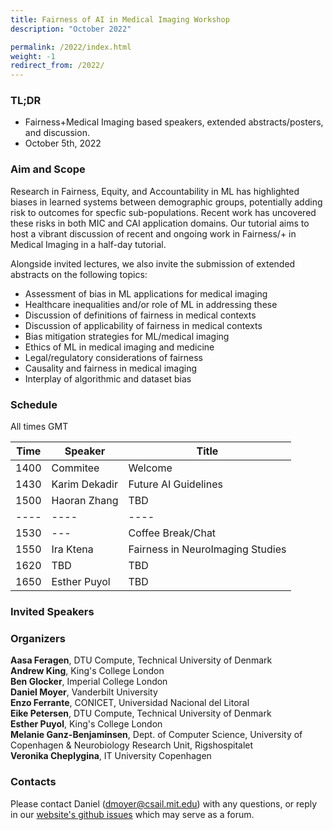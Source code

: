 ```yaml
---
title: Fairness of AI in Medical Imaging Workshop
description: "October 2022"

permalink: /2022/index.html
weight: -1
redirect_from: /2022/
---
```


### TL;DR

 - Fairness+Medical Imaging based speakers, extended abstracts/posters, and discussion.  
 - October 5th, 2022

### Aim and Scope

Research in Fairness, Equity, and Accountability in ML has highlighted biases in learned systems between demographic groups, potentially adding risk to outcomes for specfic sub-populations. Recent work has uncovered these risks in both MIC and CAI application domains. Our tutorial aims to host a vibrant discussion of recent and ongoing work in Fairness/+ in Medical Imaging in a half-day tutorial.

Alongside invited lectures, we also invite the submission of extended abstracts on the following topics:
 - Assessment of bias in ML applications for medical imaging
 - Healthcare inequalities and/or role of ML in addressing these
 - Discussion of definitions of fairness in medical contexts
 - Discussion of applicability of fairness in medical contexts
 - Bias mitigation strategies for ML/medical imaging
 - Ethics of ML in medical imaging and medicine
 - Legal/regulatory considerations of fairness
 - Causality and fairness in medical imaging
 - Interplay of algorithmic and dataset bias 



### Schedule

All times GMT

 | Time | Speaker | Title |
 |------|---------|-------|
 | 1400 | Commitee | Welcome |
 | 1430 | Karim Dekadir | Future AI Guidelines |
 | 1500 | Haoran Zhang | TBD |
 | ---- | ---- | ---- |
 | 1530 | --- | Coffee Break/Chat |
 | 1550 | Ira Ktena | Fairness in NeuroImaging Studies |
 | 1620 | TBD  | TBD |
 | 1650 | Esther Puyol | TBD |

### Invited Speakers



### Organizers

**Aasa Feragen**, DTU Compute, Technical University of Denmark  
**Andrew King**, King's College London  
**Ben Glocker**, Imperial College London  
**Daniel Moyer**, Vanderbilt University  
**Enzo Ferrante**, CONICET, Universidad Nacional del Litoral  
**Eike Petersen**, DTU Compute, Technical University of Denmark  
**Esther Puyol**, King's College London  
**Melanie Ganz-Benjaminsen**, Dept. of Computer Science, University of Copenhagen & Neurobiology Research Unit, Rigshospitalet  
**Veronika Cheplygina**, IT University Copenhagen  

### Contacts

<!-- replace with group email -->
Please contact Daniel (dmoyer@csail.mit.edu) with any questions, or reply in our [website's github issues](https://github.com/miccai-faimi/miccai-faimi.github.io) which may serve as a forum.




